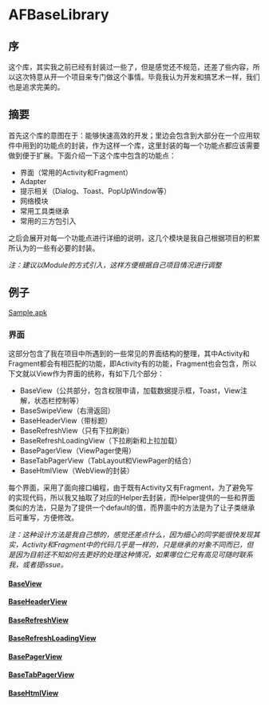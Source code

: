 # AFBaseLibrary

## 序

这个库，其实我之前已经有封装过一些了，但是感觉还不规范，还差了些内容，所以这次特意从开一个项目来专门做这个事情。毕竟我认为开发和搞艺术一样，我们也是追求完美的。

## 摘要

首先这个库的意图在于：能够快速高效的开发；里边会包含到大部分在一个应用软件中用到的功能点的封装，作为这样一个库，这里封装的每一个功能点都应该需要做到便于扩展。下面介绍一下这个库中包含的功能点：

* 界面（常用的Activity和Fragment）
* Adapter
* 提示相关（Dialog、Toast、PopUpWindow等）
* 网络模块
* 常用工具类继承
* 常用的三方包引入

之后会展开对每一个功能点进行详细的说明，这几个模块是我自己根据项目的积累所认为的一些有必要的封装。

*注：建议以Module的方式引入，这样方便根据自己项目情况进行调整*

## 例子
[Sample.apk]()

### 界面

这部分包含了我在项目中所遇到的一些常见的界面结构的整理，其中Activity和Fragment都会有相匹配的功能，即Activity有的功能，Fragment也会包含，所以下文就以View作为界面的统称，有如下几个部分：

* BaseView（公共部分，包含权限申请，加载数据提示框，Toast，View注解，状态栏控制等）
* BaseSwipeView（右滑返回）
* BaseHeaderView（带标题）
* BaseRefreshView（只有下拉刷新）
* BaseRefreshLoadingView（下拉刷新和上拉加载）
* BasePagerView（ViewPager使用）
* BaseTabPagerView（TabLayout和ViewPager的结合）
* BaseHtmlView（WebView的封装）

每个界面，采用了面向接口编程，由于既有Activity又有Fragment，为了避免写的实现代码，所以我又抽取了对应的Helper去封装，而Helper提供的一些和界面类似的方法，只是为了提供一个default的值，而界面中的方法是为了让子类继承后可重写，方便修改。

*注：这种设计方法是我自己想的，感觉还差点什么，因为细心的同学能很快发现其实，Activity和Fragment中的代码几乎是一样的，只是继承的对象不同而已，但是因为目前还不知如何去更好的处理这种情况，如果哪位仁兄有高见可随时联系我，或者提issue。*

#### [BaseView](readme/BaseView.md)

#### [BaseHeaderView](readme/BaseHeaderView.md)

#### [BaseRefreshView](readme/BaseRefreshView.md)

#### [BaseRefreshLoadingView](readme/BaseRefreshLoadingView.md)

#### [BasePagerView](readme/BasePagerView.md)

#### [BaseTabPagerView](readme/BaseTabPagerView.md)

#### [BaseHtmlView](readme/BaseHtmlView.md)








